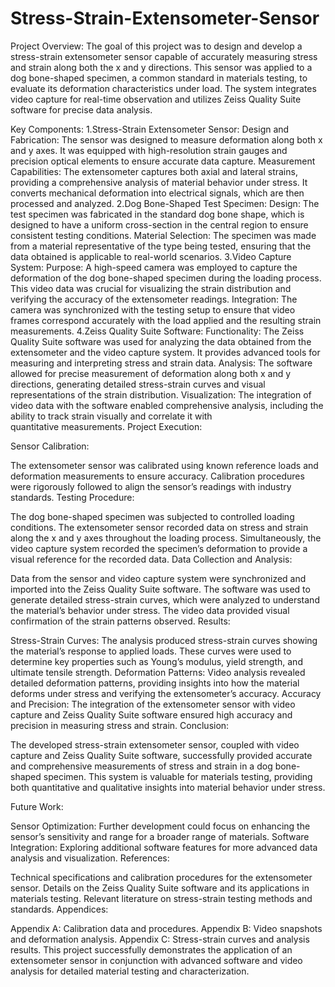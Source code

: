 # Stress-Strain-Extensometer-Sensor
Project Overview:
The goal of this project was to design and develop a stress-strain extensometer sensor capable of accurately measuring stress and strain along both the x and y directions. This sensor was applied to a dog bone-shaped specimen, a common standard in materials testing, to evaluate its deformation characteristics under load. The system integrates video capture for real-time observation and utilizes Zeiss Quality Suite software for precise data analysis.

Key Components:
1.Stress-Strain Extensometer Sensor:
  Design and Fabrication: The sensor was designed to measure deformation along both x and y axes. It was equipped with high-resolution strain gauges and precision optical      elements to ensure accurate data capture.
  Measurement Capabilities: The extensometer captures both axial and lateral strains, providing a comprehensive analysis of material behavior under stress. It converts         mechanical deformation into electrical signals, which are then processed and analyzed.
2.Dog Bone-Shaped Test Specimen:
  Design: The test specimen was fabricated in the standard dog bone shape, which is designed to have a uniform cross-section in the central region to ensure consistent         testing conditions.
  Material Selection: The specimen was made from a material representative of the type being tested, ensuring that the data obtained is applicable to real-world scenarios.
3.Video Capture System:
  Purpose: A high-speed camera was employed to capture the deformation of the dog bone-shaped specimen during the loading process. This video data was crucial for              visualizing the strain distribution and verifying the accuracy of the extensometer readings.
  Integration: The camera was synchronized with the testing setup to ensure that video frames correspond accurately with the load applied and the resulting strain              measurements.
4.Zeiss Quality Suite Software:
  Functionality: The Zeiss Quality Suite software was used for analyzing the data obtained from the extensometer and the video capture system. It provides advanced tools for   measuring and interpreting stress and strain data.
  Analysis: The software allowed for precise measurement of deformation along both x and y directions, generating detailed stress-strain curves and visual representations of   the strain distribution.
  Visualization: The integration of video data with the software enabled comprehensive analysis, including the ability to track strain visually and correlate it with         
  quantitative measurements.
Project Execution:

Sensor Calibration:

The extensometer sensor was calibrated using known reference loads and deformation measurements to ensure accuracy. Calibration procedures were rigorously followed to align the sensor’s readings with industry standards.
Testing Procedure:

The dog bone-shaped specimen was subjected to controlled loading conditions. The extensometer sensor recorded data on stress and strain along the x and y axes throughout the loading process.
Simultaneously, the video capture system recorded the specimen’s deformation to provide a visual reference for the recorded data.
Data Collection and Analysis:

Data from the sensor and video capture system were synchronized and imported into the Zeiss Quality Suite software.
The software was used to generate detailed stress-strain curves, which were analyzed to understand the material’s behavior under stress. The video data provided visual confirmation of the strain patterns observed.
Results:

Stress-Strain Curves: The analysis produced stress-strain curves showing the material’s response to applied loads. These curves were used to determine key properties such as Young’s modulus, yield strength, and ultimate tensile strength.
Deformation Patterns: Video analysis revealed detailed deformation patterns, providing insights into how the material deforms under stress and verifying the extensometer’s accuracy.
Accuracy and Precision: The integration of the extensometer sensor with video capture and Zeiss Quality Suite software ensured high accuracy and precision in measuring stress and strain.
Conclusion:

The developed stress-strain extensometer sensor, coupled with video capture and Zeiss Quality Suite software, successfully provided accurate and comprehensive measurements of stress and strain in a dog bone-shaped specimen. This system is valuable for materials testing, providing both quantitative and qualitative insights into material behavior under stress.

Future Work:

Sensor Optimization: Further development could focus on enhancing the sensor’s sensitivity and range for a broader range of materials.
Software Integration: Exploring additional software features for more advanced data analysis and visualization.
References:

Technical specifications and calibration procedures for the extensometer sensor.
Details on the Zeiss Quality Suite software and its applications in materials testing.
Relevant literature on stress-strain testing methods and standards.
Appendices:

Appendix A: Calibration data and procedures.
Appendix B: Video snapshots and deformation analysis.
Appendix C: Stress-strain curves and analysis results.
This project successfully demonstrates the application of an extensometer sensor in conjunction with advanced software and video analysis for detailed material testing and characterization.
